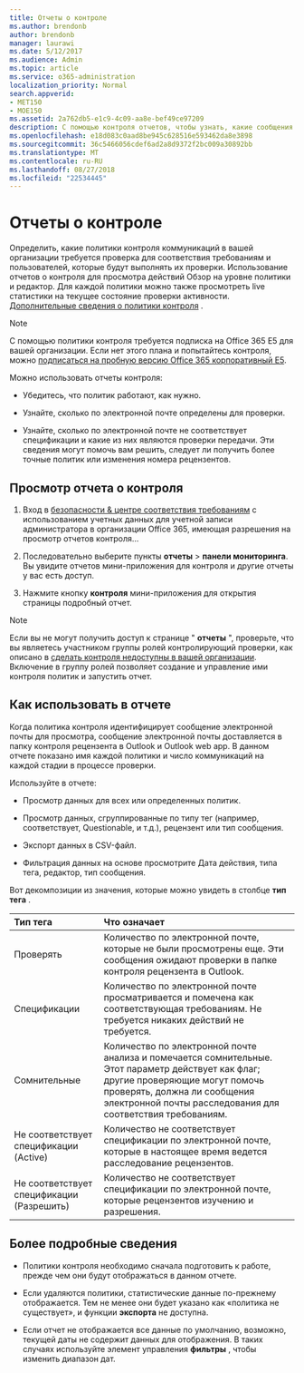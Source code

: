 ```yaml
---
title: Отчеты о контроле
ms.author: brendonb
author: brendonb
manager: laurawi
ms.date: 5/12/2017
ms.audience: Admin
ms.topic: article
ms.service: o365-administration
localization_priority: Normal
search.appverid:
- MET150
- MOE150
ms.assetid: 2a762db5-e1c9-4c09-aa8e-bef49ce97209
description: С помощью контроля отчетов, чтобы узнать, какие сообщения электронной почты требуется просмотрите соответствия требованиям и пользователей, которые необходимо выполнить.
ms.openlocfilehash: e18d083c0aad8be945c628516e593462da8e3898
ms.sourcegitcommit: 36c5466056cdef6ad2a8d9372f2bc009a30892bb
ms.translationtype: MT
ms.contentlocale: ru-RU
ms.lasthandoff: 08/27/2018
ms.locfileid: "22534445"
---
```

# <a name="supervision-reports"></a>Отчеты о контроле

Определить, какие политики контроля коммуникаций в вашей организации требуется проверка для соответствия требованиям и пользователей, которые будут выполнять их проверки. Использование отчетов о контроля для просмотра действий Обзор на уровне политики и редактор. Для каждой политики можно также просмотреть live статистики на текущее состояние проверки активности. [Дополнительные сведения о политики контроля](configure-supervision-policies.md) . 
  
> [!NOTE]
> С помощью политики контроля требуется подписка на Office 365 E5 для вашей организации. Если нет этого плана и попытайтесь контроля, можно [подписаться на пробную версию Office 365 корпоративный E5](https://go.microsoft.com/fwlink/p/?LinkID=698279). 
  
Можно использовать отчеты контроля:
  
- Убедитесь, что политик работают, как нужно. 
    
- Узнайте, сколько по электронной почте определены для проверки.
    
- Узнайте, сколько по электронной почте не соответствует спецификации и какие из них являются проверки передачи. Эти сведения могут помочь вам решить, следует ли получить более точные политик или изменения номера рецензентов.
    
## <a name="view-the-supervision-report"></a>Просмотр отчета о контроля

1. Вход в [безопасности &amp; центре соответствия требованиям](https://protection.office.com/) с использованием учетных данных для учетной записи администратора в организации Office 365, имеющая разрешения на просмотр отчетов контроля... 
    
2. Последовательно выберите пункты **отчеты** \> **панели мониторинга**. Вы увидите отчетов мини-приложения для контроля и другие отчеты у вас есть доступ.
    
3. Нажмите кнопку **контроля** мини-приложения для открытия страницы подробный отчет. 
    
> [!NOTE]
> Если вы не могут получить доступ к странице " **отчеты** ", проверьте, что вы являетесь участником группы ролей контролирующий проверки, как описано в [сделать контроля недоступны в вашей организации](configure-supervision-policies.md#SRavailable). Включение в группу ролей позволяет создание и управление ими контроля политик и запустить отчет. 
  
## <a name="how-to-use-the-report"></a>Как использовать в отчете

Когда политика контроля идентифицирует сообщение электронной почты для просмотра, сообщение электронной почты доставляется в папку контроля рецензента в Outlook и Outlook web app. В данном отчете показано имя каждой политики и число коммуникаций на каждой стадии в процессе проверки.
  
Используйте в отчете:
  
- Просмотр данных для всех или определенных политик.
    
- Просмотр данных, сгруппированные по типу тег (например, соответствует, Questionable, и т.д.), рецензент или тип сообщения.
    
- Экспорт данных в CSV-файл.
    
- Фильтрация данных на основе просмотрите Дата действия, типа тега, редактор, тип сообщения.
    
Вот декомпозиции из значения, которые можно увидеть в столбце **тип тега** . 
  
|**Тип тега**|**Что означает**|
|:-----|:-----|
|Проверять  <br/> |Количество по электронной почте, которые не были просмотрены еще. Эти сообщения ожидают проверки в папке контроля рецензента в Outlook.  <br/> |
|Спецификации  <br/> |Количество по электронной почте просматривается и помечена как соответствующая требованиям. Не требуется никаких действий не требуется.  <br/> |
|Сомнительные  <br/> |Количество по электронной почте анализа и помечается сомнительные. Этот параметр действует как флаг; другие проверяющие могут помочь проверять, должна ли сообщения электронной почты расследования для соответствия требованиям.  <br/> |
|Не соответствует спецификации (Active)  <br/> |Количество не соответствует спецификации по электронной почте, которые в настоящее время ведется расследование рецензентов.  <br/> |
|Не соответствует спецификации (Разрешить)  <br/> |Количество не соответствует спецификации по электронной почте, которые рецензентов изучению и разрешения.  <br/> |
   
## <a name="more-details"></a>Более подробные сведения

- Политики контроля необходимо сначала подготовить к работе, прежде чем они будут отображаться в данном отчете.
    
- Если удаляются политики, статистические данные по-прежнему отображается. Тем не менее они будет указано как «политика не существует», и функции **экспорта** не доступна. 
    
- Если отчет не отображается все данные по умолчанию, возможно, текущей даты не содержит данных для отображения. В таких случаях используйте элемент управления **фильтры** , чтобы изменить диапазон дат. 
    

